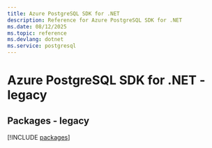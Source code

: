 ```yaml
---
title: Azure PostgreSQL SDK for .NET
description: Reference for Azure PostgreSQL SDK for .NET
ms.date: 08/12/2025
ms.topic: reference
ms.devlang: dotnet
ms.service: postgresql
---
```

# Azure PostgreSQL SDK for .NET - legacy
## Packages - legacy
[!INCLUDE [packages](postgresql-index.md)]
